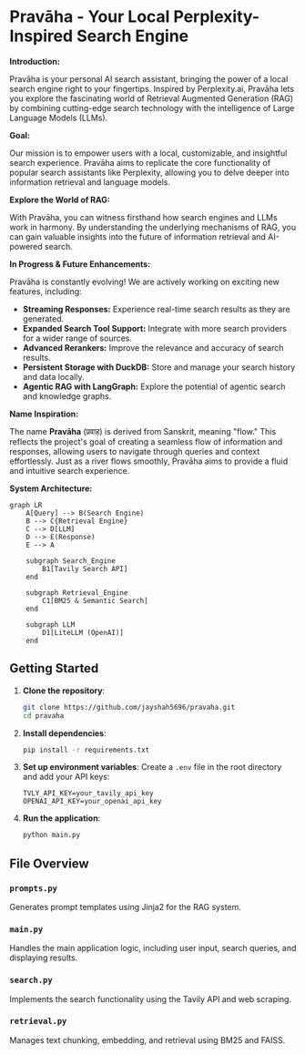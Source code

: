 # Pravāha - Your Local Perplexity-Inspired Search Engine

**Introduction:**

Pravāha is your personal AI search assistant, bringing the power of a local search engine right to your fingertips. Inspired by Perplexity.ai, Pravāha lets you explore the fascinating world of Retrieval Augmented Generation (RAG) by combining cutting-edge search technology with the intelligence of Large Language Models (LLMs).

**Goal:**

Our mission is to empower users with a local, customizable, and insightful search experience. Pravāha aims to replicate the core functionality of popular search assistants like Perplexity, allowing you to delve deeper into information retrieval and language models.

**Explore the World of RAG:**

With Pravāha, you can witness firsthand how search engines and LLMs work in harmony. By understanding the underlying mechanisms of RAG, you can gain valuable insights into the future of information retrieval and AI-powered search.

**In Progress & Future Enhancements:**

Pravāha is constantly evolving! We are actively working on exciting new features, including:

* **Streaming Responses:** Experience real-time search results as they are generated.
* **Expanded Search Tool Support:** Integrate with more search providers for a wider range of sources.
* **Advanced Rerankers:** Improve the relevance and accuracy of search results.
* **Persistent Storage with DuckDB:** Store and manage your search history and data locally.
* **Agentic RAG with LangGraph:** Explore the potential of agentic search and knowledge graphs.

**Name Inspiration:**

The name **Pravāha** (प्रवाह) is derived from Sanskrit, meaning "flow." This reflects the project's goal of creating a seamless flow of information and responses, allowing users to navigate through queries and context effortlessly. Just as a river flows smoothly, Pravāha aims to provide a fluid and intuitive search experience.

**System Architecture:**

```mermaid
graph LR
    A[Query] --> B(Search Engine)
    B --> C{Retrieval Engine}
    C --> D[LLM]
    D --> E(Response)
    E --> A
    
    subgraph Search_Engine
        B1[Tavily Search API]
    end
    
    subgraph Retrieval_Engine
        C1[BM25 & Semantic Search]
    end
    
    subgraph LLM
        D1[LiteLLM (OpenAI)]
    end
```

## Getting Started

1. **Clone the repository**:
    ```sh
    git clone https://github.com/jayshah5696/pravaha.git
    cd pravaha
    ```

2. **Install dependencies**:
    ```sh
    pip install -r requirements.txt
    ```

3. **Set up environment variables**:
    Create a `.env` file in the root directory and add your API keys:
    ```env
    TVLY_API_KEY=your_tavily_api_key
    OPENAI_API_KEY=your_openai_api_key
    ```

4. **Run the application**:
    ```sh
    python main.py
    ```

## File Overview

### `prompts.py`
Generates prompt templates using Jinja2 for the RAG system.

### `main.py`
Handles the main application logic, including user input, search queries, and displaying results.

### `search.py`
Implements the search functionality using the Tavily API and web scraping.

### `retrieval.py`
Manages text chunking, embedding, and retrieval using BM25 and FAISS.